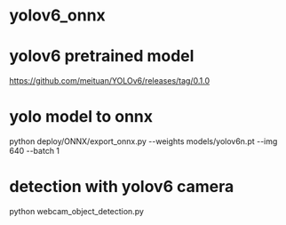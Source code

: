 # yolov6_onnx

# yolov6 pretrained model
https://github.com/meituan/YOLOv6/releases/tag/0.1.0

# yolo model to onnx
python deploy/ONNX/export_onnx.py --weights models/yolov6n.pt --img 640 --batch 1

# detection with yolov6 camera
python webcam_object_detection.py
